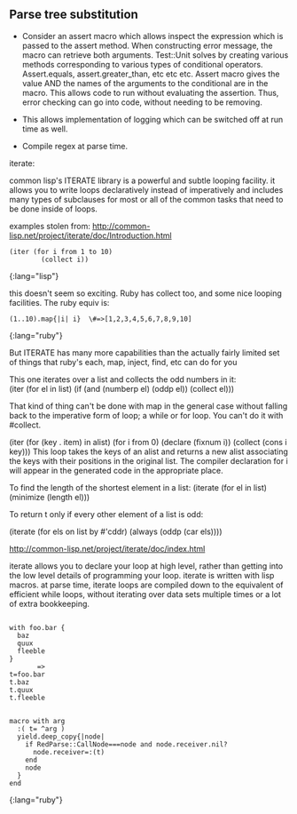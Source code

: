 

## Parse tree substitution 

* Consider an assert macro which allows
inspect the expression which is passed to the 
assert method. When constructing error message, 
the macro can retrieve both arguments.
Test::Unit solves by creating various methods
corresponding to various types of conditional 
operators.  Assert.equals, assert.greater_than, etc etc etc.
Assert macro gives the value AND the names of the
arguments to the conditional are in the macro.
This allows code to run without evaluating 
the assertion.  Thus, error checking can go 
into code, without needing to be removing.

* This allows implementation of logging which 
can be switched off at run time as well.



* Compile regex at parse time. 


iterate:


common lisp's ITERATE library is a powerful and subtle looping facility. it allows you to write
loops declaratively instead of imperatively and includes many types of subclauses for most or all
of the common tasks that need to be done inside of loops.

examples stolen from: http://common-lisp.net/project/iterate/doc/Introduction.html

~~~~
(iter (for i from 1 to 10)
        (collect i))   
~~~~
{:lang="lisp"}

this doesn't seem so exciting. Ruby has collect too, and some nice looping facilities. The ruby equiv is:

~~~~
(1..10).map{|i| i}  \#=>[1,2,3,4,5,6,7,8,9,10]
~~~~
{:lang="ruby"}


But ITERATE has many more capabilities than the actually fairly limited set of things that ruby's each, map, inject, find, etc can do for you

This one iterates over a list and collects the odd numbers in it:        
         (iter (for el in list)
        (if (and (numberp el) (oddp el))
            (collect el)))

That kind of thing can't be done with map in the general case without falling back to the imperative form of loop; a while or for loop. 
You can't do it with #collect.

 (iter (for (key . item) in alist)
        (for i from 0)
        (declare (fixnum i))
        (collect (cons i key)))
This loop takes the keys of an alist and returns a new alist associating the keys with their positions in the original list. 
The compiler declaration for i will appear in the generated code in the appropriate place.

To find the length of the shortest element in a list:
  (iterate (for el in list)
           (minimize (length el)))
           
           
  To return t only if every other element of a list is odd:

  (iterate (for els on list by #'cddr)
           (always (oddp (car els))))         


http://common-lisp.net/project/iterate/doc/index.html


iterate allows you to declare your loop at high level, rather than getting into the low level details of programming your loop.
iterate is written with lisp macros. at parse time, iterate loops are compiled down to the equivalent of efficient while loops, without
iterating over data sets multiple times or a lot of extra bookkeeping. 




~~~~

with foo.bar {
  baz
  quux
  fleeble
}
       =>
t=foo.bar
t.baz
t.quux
t.fleeble


macro with arg
  :( t= ^arg )
  yield.deep_copy{|node|
    if RedParse::CallNode===node and node.receiver.nil?
      node.receiver=:(t) 
    end
    node
  }
end
~~~~
{:lang="ruby"}

